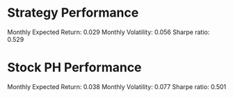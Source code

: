 # Strategy Performance
Monthly Expected Return: 0.029
Monthly Volatility: 0.056
Sharpe ratio: 0.529
# Stock PH Performance
Monthly Expected Return: 0.038
Monthly Volatility: 0.077
Sharpe ratio: 0.501
